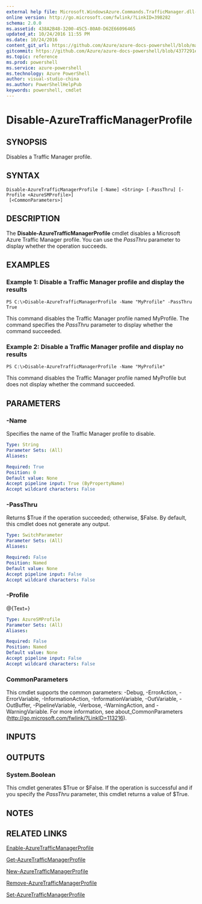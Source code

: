 ```yaml
---
external help file: Microsoft.WindowsAzure.Commands.TrafficManager.dll-Help.xml
online version: http://go.microsoft.com/fwlink/?LinkID=398282
schema: 2.0.0
ms.assetid: 438A2B48-3200-45C5-80A0-D62E66096465
updated_at: 10/24/2016 11:55 PM
ms.date: 10/24/2016
content_git_url: https://github.com/Azure/azure-docs-powershell/blob/master/azureps-cmdlets-docs/ServiceManagement/Azure.TrafficManager/v2.1.0/Disable-AzureTrafficManagerProfile.md
gitcommit: https://github.com/Azure/azure-docs-powershell/blob/4377291ee360e58e2c1c5d644155daf6a0279055/azureps-cmdlets-docs/ServiceManagement/Azure.TrafficManager/v2.1.0/Disable-AzureTrafficManagerProfile.md
ms.topic: reference
ms.prod: powershell
ms.service: azure-powershell
ms.technology: Azure PowerShell
author: visual-studio-china
ms.author: PowerShellHelpPub
keywords: powershell, cmdlet
---
```


# Disable-AzureTrafficManagerProfile

## SYNOPSIS
Disables a Traffic Manager profile.

## SYNTAX

```
Disable-AzureTrafficManagerProfile [-Name] <String> [-PassThru] [-Profile <AzureSMProfile>]
 [<CommonParameters>]
```

## DESCRIPTION
The **Disable-AzureTrafficManagerProfile** cmdlet disables a Microsoft Azure Traffic Manager profile.
You can use the *PassThru* parameter to display whether the operation succeeds.

## EXAMPLES

### Example 1: Disable a Traffic Manager profile and display the results
```
PS C:\>Disable-AzureTrafficManagerProfile -Name "MyProfile" -PassThru
True
```

This command disables the Traffic Manager profile named MyProfile.
The command specifies the *PassThru* parameter to display whether the command succeeded.

### Example 2: Disable a Traffic Manager profile and display no results
```
PS C:\>Disable-AzureTrafficManagerProfile -Name "MyProfile"
```

This command disables the Traffic Manager profile named MyProfile but does not display whether the command succeeded.

## PARAMETERS

### -Name
Specifies the name of the Traffic Manager profile to disable.

```yaml
Type: String
Parameter Sets: (All)
Aliases: 

Required: True
Position: 0
Default value: None
Accept pipeline input: True (ByPropertyName)
Accept wildcard characters: False
```

### -PassThru
Returns $True if the operation succeeded; otherwise, $False.
By default, this cmdlet does not generate any output.

```yaml
Type: SwitchParameter
Parameter Sets: (All)
Aliases: 

Required: False
Position: Named
Default value: None
Accept pipeline input: False
Accept wildcard characters: False
```

### -Profile
@{Text=}

```yaml
Type: AzureSMProfile
Parameter Sets: (All)
Aliases: 

Required: False
Position: Named
Default value: None
Accept pipeline input: False
Accept wildcard characters: False
```

### CommonParameters
This cmdlet supports the common parameters: -Debug, -ErrorAction, -ErrorVariable, -InformationAction, -InformationVariable, -OutVariable, -OutBuffer, -PipelineVariable, -Verbose, -WarningAction, and -WarningVariable. For more information, see about_CommonParameters (http://go.microsoft.com/fwlink/?LinkID=113216).

## INPUTS

## OUTPUTS

### System.Boolean
This cmdlet generates $True or $False.
If the operation is successful and if you specify the *PassThru* parameter, this cmdlet returns a value of $True.

## NOTES

## RELATED LINKS

[Enable-AzureTrafficManagerProfile](./Enable-AzureTrafficManagerProfile.md)

[Get-AzureTrafficManagerProfile](./Get-AzureTrafficManagerProfile.md)

[New-AzureTrafficManagerProfile](./New-AzureTrafficManagerProfile.md)

[Remove-AzureTrafficManagerProfile](./Remove-AzureTrafficManagerProfile.md)

[Set-AzureTrafficManagerProfile](./Set-AzureTrafficManagerProfile.md)


